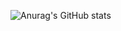 

![Anurag's GitHub stats](https://github-readme-stats.vercel.app/api?username=anuraghazra&theme=onedark&show_icons=true)
